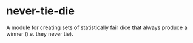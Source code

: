# never-tie-die
A module for creating sets of statistically fair dice that always produce a winner (i.e. they never tie).
